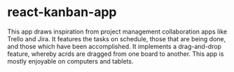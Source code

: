 # react-kanban-app
This app draws inspiration from project management collaboration apps like Trello and Jira. It features the tasks on schedule, those that are being done, and those which have been accomplished. 
It implements a drag-and-drop feature, whereby acrds are dragged from one board to another. This app is mostly enjoyable on computers and tablets.
